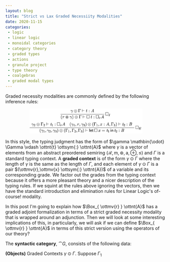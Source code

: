 ```yaml
---
layout: blog
title: "Strict vs Lax Graded Necessiity Modalities"
date: 2020-11-15
categories:
 - logic
 - linear logic
 - monoidal categories
 - category theory
 - graded types
 - actions
 - granule project
 - type theory
 - coalgebras
 - graded modal types
---
```


<div id="divCheckbox" style="display: none;">
$
\newcommand{\ottnt}[1]{\mathit{#1}}
\newcommand{\ottsym}[1]{#1}
\newcommand{\ottmv}[1]{\mathit{#1}}

\newcommand{\cat}[1]{\mathcal{#1}}
\newcommand{\func}[1]{\mathsf{#1}}
\newcommand{\Lin}[0]{\func{Lin}}
\newcommand{\Mny}[0]{\func{Mny}}
\newcommand{\Forget}[0]{\func{Forget}}
\newcommand{\Free}[0]{\func{Free}}
\newcommand{\Endo}[0]{\func{Endo}}
\newcommand{\mto}[0]{\to}
\newcommand{\Hom}[3]{\mathsf{Hom}_{\cat{#1}}(#2,#3)}
\newcommand{\interp}[1]{[\negthinspace[#1]\negthinspace]}
$
</div>

Graded necessity modalities are commonly defined by the following
inference rules:

<center><img width="70%" src="/images/posts/strict-actions/box-ifrs.png"></center>

In this style, the typing judgment has the form of $\gamma  \mathbin{\odot}  \Gamma  \vdash  \ottnt{t}  \ottsym{:}  \ottnt{A}$
where $\gamma$ is a vector of elements from an abstract
preordered semiring $(\mathcal{R},\mathsf{m},\circledast,\mathsf{a},\oplus,\leq)$ and
$\Gamma$ is a standard typing context.  A **graded context** is of the
form $\gamma  \mathbin{\odot}  \Gamma$ where the length of $\gamma$ is the same as the length
of $\Gamma$, and each element of $\gamma  \mathbin{\odot}  \Gamma$ is a pair $(\ottmv{r},\ottmv{x}  \ottsym{:}  \ottnt{A})$ of a variable and its corresponding grade.  We factor out the
grades from the typing context because it offers a more pleasant
theory and a nicer description of the typing rules.  If we squint at
the rules above ignoring the vectors, then we have the standard
introduction and elimination rules for Linear Logic's of-course!
modality.

In this post I'm going to explain how $\Box_{ \ottmv{r} } \ottnt{A}$ has a graded
adjoint formalization in terms of a strict graded necessity modality
that is wrapped around an adjunction.  Then we will look at some
interesting implications of this, in particularly, we will ask if we
can define $\Box_{ \ottmv{r} } \ottnt{A}$ in terms of this strict version using the
operators of our theory?

<!--
- Define graded comonad
- Define syntactic category
- Define action on syntactic category
- Discuss finding a syntactic adjunction to merge with the action.
-->

The **syntactic category**, $\cat{G}$, consists of the following data:

**(Objects)** Graded Contexts $\gamma  \mathbin{\odot}  \Gamma$.  Suppose $\Gamma_{{\mathrm{1}}}$

<!--

  and $\Gamma_{{\mathrm{2}}} = (\ottmv{y_{{\mathrm{1}}}}  \ottsym{:}  \ottnt{B_{{\mathrm{1}}}},\ldots,\ottmv{y_{\ottmv{k}}}  \ottsym{:}  \ottnt{B_{\ottmv{l}}})$. A morphism from $\gamma_{{\mathrm{1}}}  \mathbin{\odot}  \Gamma_{{\mathrm{1}}}$ to $\gamma_{{\mathrm{2}}}  \mathbin{\odot}  \Gamma_{{\mathrm{2}}}$ is a pair of a vector of terms $\langle \ottnt{t_{{\mathrm{1}}}}, \ldots, \ottnt{t_{\ottmv{l}}}
  \rangle$ and a usage matrix $[ \gamma'_{\ottmv{i}} ]^{(l,k)}$ such that, $\gamma'_{\ottmv{j}}  \mathbin{\odot}  \Gamma_{{\mathrm{1}}}  \vdash  \ottnt{t_{\ottmv{j}}}  \ottsym{:}  \ottnt{B_{\ottmv{j}}}$ for $1 \leq j \leq l$ and $\gamma_{{\mathrm{2}}} * [ \gamma'_{\ottmv{i}}
  ]^{(l,k)} \leq \gamma_{{\mathrm{1}}}$.

The identity morphism:

$\gamma  \mathbin{\odot}  \Gamma \mto^{\mathsf{id}} \gamma  \mathbin{\odot}  \Gamma$

is defined by $\mathsf{id} = [ \mathsf{a} | \mathsf{m} ]^{k} \odot \langle \ottmv{x_{{\mathrm{1}}}}, \ldots, \ottmv{x_{\ottmv{k}}} \rangle$
where $\Gamma = (\ottmv{x_{{\mathrm{1}}}}  \ottsym{:}  \ottnt{A_{{\mathrm{1}}}}, \ldots, \ottmv{x_{\ottmv{k}}}  \ottsym{:}  \ottnt{A_{\ottmv{k}}})$.

\ \\ \noindent
Composition of morphisms:
\begin{center}
\begin{math}
\begin{array}{lll}
\gamma_{{\mathrm{1}}}  \mathbin{\odot}  \Gamma_{{\mathrm{1}}} \mto^{[ \gamma_{\ottmv{i}} ]^{j \times k} \odot \langle \ottnt{t_{{\mathrm{1}}}},\ldots,\ottnt{t_{\ottmv{j}}} \rangle} \gamma_{{\mathrm{2}}}  \mathbin{\odot}  \Gamma_{{\mathrm{2}}}\\

\gamma_{{\mathrm{2}}}  \mathbin{\odot}  \Gamma_{{\mathrm{2}}} \mto^{[ \gamma'_{\ottmv{i}} ]^{l \times j} \odot \langle \ottnt{t'_{{\mathrm{1}}}},\ldots,\ottnt{t'_{\ottmv{l}}} \rangle} \gamma_{{\mathrm{3}}}  \mathbin{\odot}  \Gamma_{{\mathrm{3}}}
\end{array}
\end{math}
\end{center}
is defined to be the morphism:
\[
\gamma_{{\mathrm{1}}}  \mathbin{\odot}  \Gamma_{{\mathrm{1}}} \mto^{([ \gamma'_{\ottmv{i}} ]^{l \times j} * [ \gamma_{\ottmv{i}} ]^{j \times k}) \odot \langle [ \ottnt{t_{{\mathrm{1}}}},\ldots,\ottnt{t_{\ottmv{j}}}/\Gamma_{{\mathrm{2}}} ]\ottnt{t'_{{\mathrm{1}}}},\ldots,[ \ottnt{t_{{\mathrm{1}}}},\ldots,\ottnt{t_{\ottmv{j}}}/\Gamma_{{\mathrm{2}}} ]\ottnt{t'_{\ottmv{l}}}  \rangle} \gamma_{{\mathrm{3}}}  \mathbin{\odot}  \Gamma_{{\mathrm{3}}}
\]
where $\gamma_{{\mathrm{3}}} * ([ \gamma'_{\ottmv{i}} ]^{l \times j} * [ \gamma_{\ottmv{i}} ]^{j \times k}) = (\gamma_{{\mathrm{3}}} * [ \gamma'_{\ottmv{i}} ]^{l \times j}) * [ \gamma_{\ottmv{i}} ]^{j \times k} \leq \gamma_{{\mathrm{2}}} * [ \gamma_{\ottmv{i}} ]^{j \times k} \leq \gamma_{{\mathrm{1}}}$.

\ \\
\noindent
Finally, we do not distinguish $\alpha$-equivalent morphisms.


-->
